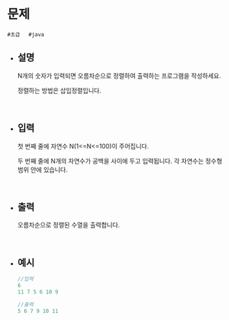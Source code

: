 # 문제

```#초급```&nbsp;&nbsp;&nbsp;&nbsp;&nbsp;```#java```

- ## 설명
        
    N개의 숫자가 입력되면 오름차순으로 정렬하여 출력하는 프로그램을 작성하세요.

    정렬하는 방법은 삽입정렬입니다.

<br/>
        
- ## 입력
        
    첫 번째 줄에 자연수 N(1<=N<=100)이 주어집니다.

    두 번째 줄에 N개의 자연수가 공백을 사이에 두고 입력됩니다. 각 자연수는 정수형 범위 안에 있습니다.
    
<br/>

- ## 출력
        
    오름차순으로 정렬된 수열을 출력합니다.

<br/>
        
- ## 예시

    ```java
    //입력
    6
    11 7 5 6 10 9
    ```
    ```java
    //출력
    5 6 7 9 10 11
    ```